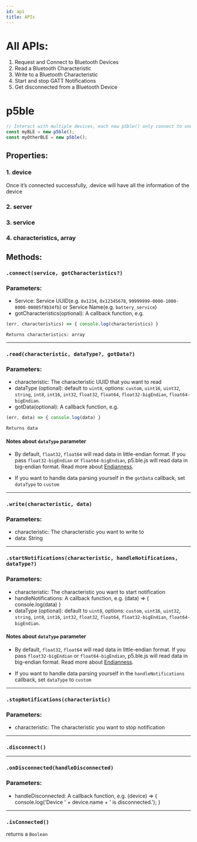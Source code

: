 ```yaml
---
id: api
title: APIs
---
```


# All APIs:
1. Request and Connect to Bluetooth Devices
2. Read a Bluetooth Characteristic
3. Write to a Bluetooth Characteristic
4. Start and stop GATT Notifications
5. Get disconnected from a Bluetooth Device

# p5ble

```javascript
// Interact with multiple devices, each new p5ble() only connect to one device
const myBLE = new p5ble();
const myOtherBLE = new p5ble();
```

## Properties:
  ### 1. device
  Once it’s connected successfully, .device will have all the information of the device
  ### 2. server
  ### 3. service
  ### 4. characteristics, array

## Methods:
  ### `.connect(service, gotCharacteristics?)`
  ### Parameters:
  - Service: Service UUID(e.g. `0x1234`, `0x12345678`, `99999999-0000-1000-8000-00805f9b34fb`) or Service Name(e.g. `battery_service`)
  - gotCharacteristics(optional): A callback function, e.g.
  ```javascript
  (err, characteristics) => { console.log(characteristics) }
  ```

	Returns characteristics: array

---

  ### `.read(characteristic, dataType?, gotData?)`
  ### Parameters:
  - characteristic: The characteristic UUID that you want to read
  - dataType (optional): default to `uint8`, options: `custom`, `uint16`, `uint32`, `string`, `int8`, `int16`, `int32`, `float32`, `float64`, `float32-bigEndian`, `float64-bigEndian`.
  - gotData(optional): A callback function, e.g.
  ```javascript
  (err, data) => { console.log(data) }
  ```
	Returns data

  #### Notes about `dataType` parameter
  - By default, `float32`, `float64` will read data in  little-endian format. If you pass `float32-bigEndian` or `float64-bigEndian`, p5.ble.js will read data in big-endian format. Read more about [Endianness](https://developer.mozilla.org/en-US/docs/Glossary/Endianness).

  - If you want to handle data parsing yourself in the `gotData` callback, set `dataType` to `custom`

---

  ### `.write(characteristic, data)`
  ### Parameters:
  - characteristic: The characteristic you want to write to
  - data: String

---

  ### `.startNotifications(characteristic, handleNotifications, dataType?)`
  ### Parameters:
  - characteristic: The characteristic you want to start notification
  - handleNotifications: A callback function, e.g. (data) => { console.log(data) }
  - dataType (optional): default to `uint8`, options: `custom`, `uint16`, `uint32`, `string`, `int8`, `int16`, `int32`, `float32`, `float64`, `float32-bigEndian`, `float64-bigEndian`.
  #### Notes about `dataType` parameter
  - By default, `float32`, `float64` will read data in  little-endian format. If you pass `float32-bigEndian` or `float64-bigEndian`, p5.ble.js will read data in big-endian format. Read more about [Endianness](https://developer.mozilla.org/en-US/docs/Glossary/Endianness).

  - If you want to handle data parsing yourself in the `handleNotifications` callback, set `dataType` to `custom`


---

  ### `.stopNotifications(characteristic)`
  ### Parameters:
  - characteristic: The characteristic you want to stop notification 

---

  ### `.disconnect()`

---

  ### `.onDisconnected(handleDisconnected)`
  ### Parameters:
  - handleDisconnected: A callback function, e.g. (device) => { console.log('Device ' + device.name + ' is disconnected.'); }

---

  ### `.isConnected()`
  returns a `Boolean`

